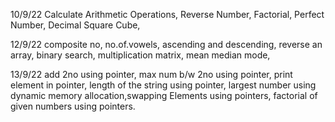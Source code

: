 10/9/22 Calculate Arithmetic Operations, Reverse Number, Factorial, Perfect Number, Decimal Square Cube,

12/9/22 composite no, no.of.vowels, ascending and descending, reverse an array, binary search, multiplication matrix, mean median mode,

13/9/22 add 2no using pointer, max num b/w 2no using pointer, print element in pointer, length of the string using pointer, largest number using dynamic memory allocation,swapping
Elements using pointers, factorial of given numbers using pointers.
